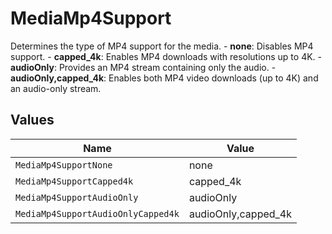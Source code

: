 # MediaMp4Support

Determines the type of MP4 support for the media.   - **none**: Disables MP4 support.   - **capped_4k**: Enables MP4 downloads with resolutions up to 4K.   - **audioOnly**: Provides an MP4 stream containing only the audio.   - **audioOnly,capped_4k**: Enables both MP4 video downloads (up to 4K) and an audio-only stream.


## Values

| Name                               | Value                              |
| ---------------------------------- | ---------------------------------- |
| `MediaMp4SupportNone`              | none                               |
| `MediaMp4SupportCapped4k`          | capped_4k                          |
| `MediaMp4SupportAudioOnly`         | audioOnly                          |
| `MediaMp4SupportAudioOnlyCapped4k` | audioOnly,capped_4k                |